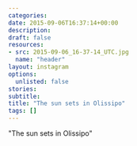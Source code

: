 ```yaml
---
categories:
date: 2015-09-06T16:37:14+00:00
description:
draft: false
resources:
- src: 2015-09-06_16-37-14_UTC.jpg
  name: "header"
layout: instagram
options:
  unlisted: false
stories:
subtitle:
title: "The sun sets in Olissipo"
tags: []
---
```


"The sun sets in Olissipo"
